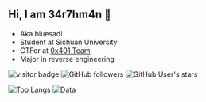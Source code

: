 ##  Hi, I am 34r7hm4n 👋

- Aka bluesadi
- Student at Sichuan University
- CTFer at [0x401 Team](https://0x401.com/)
- Major in reverse engineering

![visitor badge](https://visitor-badge.glitch.me/badge?page_id=bluesadi.bluesadi)
![GitHub followers](https://img.shields.io/github/followers/bluesadi?style=social)   ![GitHub User's stars](https://img.shields.io/github/stars/bluesadi?style=social)

[![Top Langs](https://github-readme-stats.vercel.app/api/top-langs/?username=bluesadi&langs_count=6&layout=compact)](https://github.com/anuraghazra/github-readme-stats)
[![Data](https://github-readme-stats.vercel.app/api?username=bluesadi)]()

